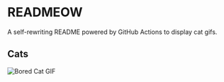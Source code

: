 # READMEOW

A self-rewriting README powered by GitHub Actions to display cat gifs.

## Cats

![Bored Cat GIF](https://media4.giphy.com/media/v1.Y2lkPTlhY2QwMmRhdHp0b2k1YW50cWU4MGN2Nm10OTRmNzNmNnVzam5pNmwwY3VxNG14eCZlcD12MV9naWZzX3NlYXJjaCZjdD1n/mlvseq9yvZhba/200.gif)
